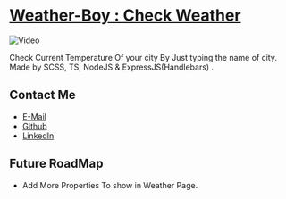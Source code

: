 # [Weather-Boy : Check Weather]()
![Video]()

Check Current Temperature Of your city By Just typing the name of city. Made by SCSS, TS, NodeJS & ExpressJS(Handlebars) .

<!-- #### For SCSS Compilation 
```bash
  sass --watch src/scss/:dist/css/
``` -->

## Contact Me
 - [E-Mail](mailto:contact.yourwebdev@gmail.com)
 - [Github](https://github.com/AnupShouryaDev)
 - [LinkedIn](https://www.linkedin.com/in/anup-shourya-141b3b1b5/)

## Future RoadMap
- Add More Properties To show in Weather Page.